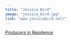 ```yaml
---
title: "Jessica Bird"
image: "jessica_bird.jpg"
link: "www.jessicabird.net/"
---
```


[Producers in Residence](/affiliated-artists/producers-in-residence)